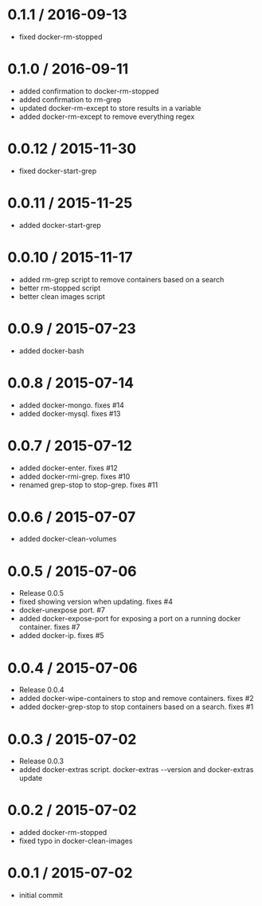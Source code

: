 
0.1.1 / 2016-09-13
==================

  * fixed docker-rm-stopped

0.1.0 / 2016-09-11
==================

  * added confirmation to docker-rm-stopped
  * added confirmation to rm-grep
  * updated docker-rm-except to store results in a variable
  * added docker-rm-except to remove everything regex

0.0.12 / 2015-11-30
==================

  * fixed docker-start-grep

0.0.11 / 2015-11-25
==================

  * added docker-start-grep

0.0.10 / 2015-11-17
==================

  * added rm-grep script to remove containers based on a search
  * better rm-stopped script
  * better clean images script

0.0.9 / 2015-07-23
==================

  * added docker-bash

0.0.8 / 2015-07-14
==================

  * added docker-mongo. fixes #14
  * added docker-mysql. fixes #13

0.0.7 / 2015-07-12
==================

  * added docker-enter. fixes #12
  * added docker-rmi-grep. fixes #10
  * renamed grep-stop to stop-grep.  fixes #11

0.0.6 / 2015-07-07
==================

  * added docker-clean-volumes

0.0.5 / 2015-07-06
==================

  * Release 0.0.5
  * fixed showing version when updating. fixes #4
  * docker-unexpose port.  #7
  * added docker-expose-port for exposing a port on a running docker container. fixes #7
  * added docker-ip. fixes #5

0.0.4 / 2015-07-06
==================

  * Release 0.0.4
  * added docker-wipe-containers to stop and remove containers. fixes #2
  * added docker-grep-stop to stop containers based on a search.  fixes #1

0.0.3 / 2015-07-02
==================

  * Release 0.0.3
  * added docker-extras script.  docker-extras --version and docker-extras update

0.0.2 / 2015-07-02
==================

  * added docker-rm-stopped
  * fixed typo in docker-clean-images

0.0.1 / 2015-07-02
==================

  * initial commit
